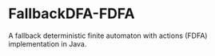 # FallbackDFA-FDFA
A fallback deterministic finite automaton with actions (FDFA) implementation in Java.
